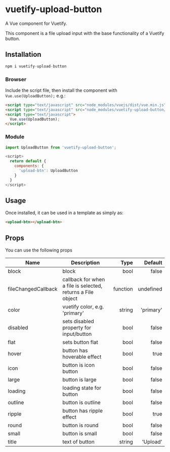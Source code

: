 # vuetify-upload-button

A Vue component for Vuetify.

This component is a file upload input with the base functionality of a Vuetify button.

## Installation

```js
npm i vuetify-upload-button
```

### Browser

Include the script file, then install the component with `Vue.use(UploadButton);` e.g.:

```html
<script type="text/javascript" src="node_modules/vuejs/dist/vue.min.js"></script>
<script type="text/javascript" src="node_modules/vuetify-upload-button/dist/upload-button.min.js"></script>
<script type="text/javascript">
  Vue.use(UploadButton);
</script>
```

### Module

```js
import UploadButton from 'vuetify-upload-button';

<script>
  return default {
    components: {
      'upload-btn': UploadButton
    }
  }
</script>
```

## Usage

Once installed, it can be used in a template as simply as:

```html
<upload-btn></upload-btn>
```

## Props

You can use the following props

| Name          | Description   | Type  | Default |
| ------------- |---------------| -----:| -----:|
| block         | block         | bool  | false |
| fileChangedCallback | callback for when a file is selected, returns a File object | function | undefined |
| color | vuetify color, e.g. 'primary' | string | 'primary' |
| disabled | sets disabled property for input/button | bool | false |
| flat | sets button flat | bool | false |
| hover | button has hoverable effect | bool | true |
| icon | button is icon button | bool | false |
| large | button is large | bool | false |
| loading | loading state for button | bool | false |
| outline | button is outline | bool | false |
| ripple | button has ripple effect | bool | true |
| round | button is round | bool | false |
| small | button is small | bool | false |
| title | text of button | string | 'Upload' |

